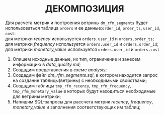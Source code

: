 <h1 align="center">ДЕКОМПОЗИЦИЯ</h1>

  Для расчета метрик и построения ветрины ``dm_rfm_segments`` будет использоваться таблица ``orders`` и ее данные:``order_id``,  ``order_ts``, ``user_id``, ``cost``:</br>
  для метрики *recency* используется ``orders.user_id`` и ``orders.order_ts``; </br>
  для метрики *frequency* используется ``orders.user_id`` и ``orders.order_id``; </br>
  для метрики *monetary_value* используется ``orders.user_id`` и ``orders.cost`` </br>

1. Опишем исходные данные, их тип, ограничение и занесем информацию в *data_quality.md*;
2. Создадим представления в схеме *analysis*;
3. Создадим файл *dm_rfm_segments.sql*, в котором находится запрос на создание таблицы(ветрины) с необходимыми свойствами;
4. Создадим таблицы ``tmp_rfm_recency``, ``tmp_rfm_frequency``, ``tmp_rfm_monetary_value`` в которых будут находиться необходимые для ветрины метрики;
5. Напишим SQL-запросы для рассчета метрик *recency*, *frequency*, *monetary_value* и заполнения соответствующих им таблиц;

